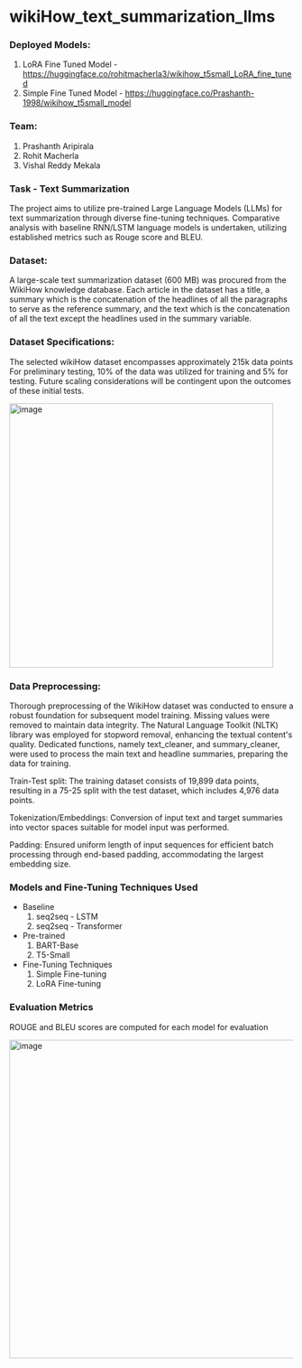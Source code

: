 # wikiHow_text_summarization_llms
### Deployed Models:
1. LoRA Fine Tuned Model - https://huggingface.co/rohitmacherla3/wikihow_t5small_LoRA_fine_tuned
2. Simple Fine Tuned Model - https://huggingface.co/Prashanth-1998/wikihow_t5small_model


### Team:
1. Prashanth Aripirala
2. Rohit Macherla
3. Vishal Reddy Mekala

### Task - Text Summarization
The project aims to utilize pre-trained Large Language Models (LLMs) for text summarization through diverse fine-tuning techniques. Comparative analysis with baseline RNN/LSTM language models is undertaken, utilizing established metrics such as Rouge score and BLEU.

### Dataset:  
A large-scale text summarization dataset (600 MB) was procured from the WikiHow knowledge database. 
Each article in the dataset has a title, a summary which is the concatenation of the headlines of all the paragraphs to serve as the reference summary, and the text which is the concatenation of all the text except the headlines used in the summary variable.

### Dataset Specifications:
The selected wikiHow dataset encompasses approximately 215k data points
For preliminary testing, 10% of the data was utilized for training and 5% for testing. Future scaling considerations will be contingent upon the outcomes of these initial tests.

<img width="468" alt="image" src="https://github.com/RohitMacherla3/wikiHow_text_summarization_llms/assets/89356811/ce4dccbb-7730-48f0-ade0-f4cd68f79d11">


### Data Preprocessing:
Thorough preprocessing of the WikiHow dataset was conducted to ensure a robust foundation for subsequent model training. Missing values were removed to maintain data integrity. The Natural Language Toolkit (NLTK) library was employed for stopword removal, enhancing the textual content's quality. Dedicated functions, namely text_cleaner, and summary_cleaner, were used to process the main text and headline summaries, preparing the data for training.

Train-Test split: The training dataset consists of 19,899 data points, resulting in a 75-25 split with the test dataset, which includes 4,976 data points.

Tokenization/Embeddings: Conversion of input text and target summaries into vector spaces suitable for model input was performed.

Padding: Ensured uniform length of input sequences for efficient batch processing through end-based padding, accommodating the largest embedding size.

### Models and Fine-Tuning Techniques Used
- Baseline
  1. seq2seq - LSTM
  2. seq2seq - Transformer
- Pre-trained
  1. BART-Base
  2. T5-Small
- Fine-Tuning Techniques
  1. Simple Fine-tuning
  2. LoRA Fine-tuning
 
### Evaluation Metrics
ROUGE and BLEU scores are computed for each model for evaluation

<img width="564" alt="image" src="https://github.com/RohitMacherla3/wikiHow_text_summarization_llms/assets/89356811/ebf09f94-006d-4b5b-bda9-39a8d549bd33">




